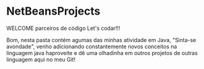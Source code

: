 # NetBeansProjects
  WELCOME parceiros de código Let's codar!!!
  
  Bom, nesta pasta contém agumas das minhas atividade em Java,
  "Sinta-se avondade", venho adicionando constantemente novos conceitos na linguagem java 
  haproveite e dê uma olhadinha em outros projetos de outras linguagem aqui no meu Git!
